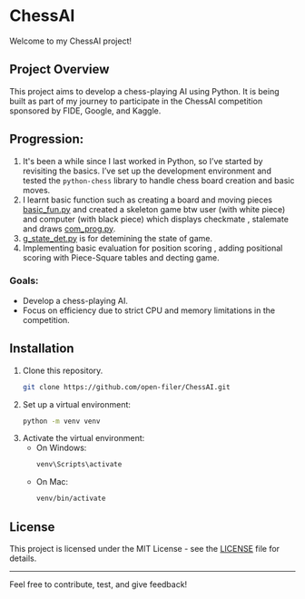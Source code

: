 # ChessAI

Welcome to my ChessAI project!

## Project Overview
This project aims to develop a chess-playing AI using Python. It is being built as part of my journey to participate in the ChessAI competition sponsored by FIDE, Google, and Kaggle.

## Progression:
1. It's been a while since I last worked in Python, so I’ve started by revisiting the basics. I’ve set up the development environment and tested the `python-chess` library to handle chess board creation and basic moves.
2. I learnt basic function such as creating a board and moving pieces [basic_fun.py](basic_fun.py) and created a skeleton game btw user (with white piece) and computer (with black piece) which displays checkmate , stalemate and draws [com_prog.py](com_prog.py).
3. [g_state_det.py](g_state_det.py) is for detemining the state of game.
4. Implementing basic evaluation for position scoring , adding positional scoring with Piece-Square tables and decting game.

### Goals:
- Develop a chess-playing AI.
- Focus on efficiency due to strict CPU and memory limitations in the competition.
  
## Installation

1. Clone this repository.
   ```bash
   git clone https://github.com/open-filer/ChessAI.git
   ```
3. Set up a virtual environment:
    ```bash
    python -m venv venv
    ```
4. Activate the virtual environment:
    - On Windows:  
      ```bash
      venv\Scripts\activate
      ```
   - On Mac:
     ```bash
     venv/bin/activate
     ```

## License
This project is licensed under the MIT License - see the [LICENSE](LICENSE) file for details.

---

Feel free to contribute, test, and give feedback!

